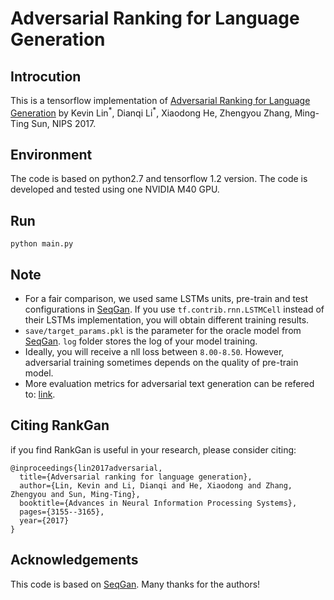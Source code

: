 # Adversarial Ranking for Language Generation

## Introcution
This is a tensorflow implementation of [Adversarial Ranking for Language Generation](https://arxiv.org/pdf/1705.11001.pdf) by Kevin Lin<sup>\*</sup>, Dianqi Li<sup>\*</sup>, Xiaodong He, Zhengyou Zhang, Ming-Ting Sun, NIPS 2017. 

## Environment
The code is based on python2.7 and tensorflow 1.2 version. The code is developed and tested using one NVIDIA M40 GPU. 

## Run
```
python main.py
```

## Note
* For a fair comparison, we used same LSTMs units, pre-train and test configurations in [SeqGan](https://github.com/LantaoYu/SeqGAN). If you use `tf.contrib.rnn.LSTMCell` instead of their LSTMs implementation, you will obtain different training results.
* `save/target_params.pkl` is the parameter for the oracle model from [SeqGan](https://github.com/LantaoYu/SeqGAN). `log` folder stores the log of your model training. 
* Ideally, you will receive a nll loss between `8.00-8.50`. However, adversarial training sometimes depends on the quality of pre-train model. 
* More evaluation metrics for adversarial text generation can be refered to: [link](https://arxiv.org/pdf/1802.01886.pdf).

## Citing RankGan
if you find RankGan is useful in your research, please consider citing: 
```
@inproceedings{lin2017adversarial,
  title={Adversarial ranking for language generation},
  author={Lin, Kevin and Li, Dianqi and He, Xiaodong and Zhang, Zhengyou and Sun, Ming-Ting},
  booktitle={Advances in Neural Information Processing Systems},
  pages={3155--3165},
  year={2017}
}
```

## Acknowledgements
This code is based on [SeqGan](https://github.com/LantaoYu/SeqGAN). Many thanks for the authors!
